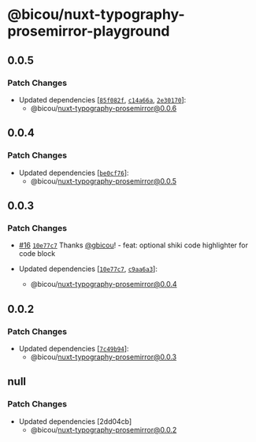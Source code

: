 # @bicou/nuxt-typography-prosemirror-playground

## 0.0.5

### Patch Changes

- Updated dependencies [[`85f082f`](https://github.com/gbicou/nuxt-typography-prosemirror/commit/85f082ff8eb71c07dd76112e0b006fde23bb6f0b), [`c14a66a`](https://github.com/gbicou/nuxt-typography-prosemirror/commit/c14a66acc16c461a482c8ce938cb933df10f8aae), [`2e30170`](https://github.com/gbicou/nuxt-typography-prosemirror/commit/2e301708cd009bef34c480bbde4c6ac547a8000d)]:
  - @bicou/nuxt-typography-prosemirror@0.0.6

## 0.0.4

### Patch Changes

- Updated dependencies [[`be0cf76`](https://github.com/gbicou/nuxt-typography-prosemirror/commit/be0cf76ef1e3159c7b578a988049914013d8591c)]:
  - @bicou/nuxt-typography-prosemirror@0.0.5

## 0.0.3

### Patch Changes

- [#16](https://github.com/gbicou/nuxt-typography-prosemirror/pull/16) [`10e77c7`](https://github.com/gbicou/nuxt-typography-prosemirror/commit/10e77c719d4a49a1e413893d3abaa9d1c99d2a91) Thanks [@gbicou](https://github.com/gbicou)! - feat: optional shiki code highlighter for code block

- Updated dependencies [[`10e77c7`](https://github.com/gbicou/nuxt-typography-prosemirror/commit/10e77c719d4a49a1e413893d3abaa9d1c99d2a91), [`c9aa6a3`](https://github.com/gbicou/nuxt-typography-prosemirror/commit/c9aa6a31a2ccac7566b3884b042310418fce7097)]:
  - @bicou/nuxt-typography-prosemirror@0.0.4

## 0.0.2

### Patch Changes

- Updated dependencies [[`7c49b94`](https://github.com/gbicou/nuxt-typography-prosemirror/commit/7c49b945a6c30981be290adc18521978fecdabbe)]:
  - @bicou/nuxt-typography-prosemirror@0.0.3

## null

### Patch Changes

- Updated dependencies [2dd04cb]
  - @bicou/nuxt-typography-prosemirror@0.0.2
